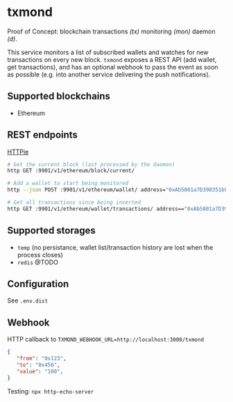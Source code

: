 # txmond

Proof of Concept: blockchain transactions _(tx)_ monitoring _(mon)_ daemon _(d)_.

This service monitors a list of subscribed wallets and watches for new transactions on every new block. `txmond` exposes a REST API (add wallet, get transactions), and has an optional webhook to pass the event as soon as possible (e.g. into another service delivering the push notifications).

## Supported blockchains

* Ethereum

## REST endpoints

[HTTPie](https://httpie.io/cli)

```bash
# Get the current block (last processed by the daemon)
http GET :9901/v1/ethereum/block/current/

# Add a wallet to start being monitored
http --json POST :9901/v1/ethereum/wallet/ address="0xAb5801a7D398351b8bE11C439e05C5B3259aeC9B"

# Get all transactions since being inserted
http GET :9901/v1/ethereum/wallet/transactions/ address=="0xAb5801a7D398351b8bE11C439e05C5B3259aeC9B"
```

## Supported storages

* `temp` (no persistance, wallet list/transaction history are lost when the process closes)
* `redis` @TODO

## Configuration

See `.env.dist`

## Webhook

HTTP callback to `TXMOND_WEBHOOK_URL=http://localhost:3000/txmond`

```json
{
   "from": "0x123",
   "to": "0x456",
   "value": "100",
}
```

Testing: `npx http-echo-server`
